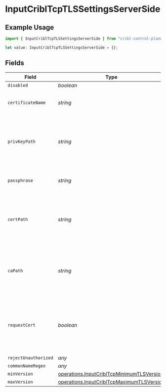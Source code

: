 # InputCriblTcpTLSSettingsServerSide

## Example Usage

```typescript
import { InputCriblTcpTLSSettingsServerSide } from "cribl-control-plane/models/operations";

let value: InputCriblTcpTLSSettingsServerSide = {};
```

## Fields

| Field                                                                                                  | Type                                                                                                   | Required                                                                                               | Description                                                                                            |
| ------------------------------------------------------------------------------------------------------ | ------------------------------------------------------------------------------------------------------ | ------------------------------------------------------------------------------------------------------ | ------------------------------------------------------------------------------------------------------ |
| `disabled`                                                                                             | *boolean*                                                                                              | :heavy_minus_sign:                                                                                     | N/A                                                                                                    |
| `certificateName`                                                                                      | *string*                                                                                               | :heavy_minus_sign:                                                                                     | The name of the predefined certificate                                                                 |
| `privKeyPath`                                                                                          | *string*                                                                                               | :heavy_minus_sign:                                                                                     | Path on server containing the private key to use. PEM format. Can reference $ENV_VARS.                 |
| `passphrase`                                                                                           | *string*                                                                                               | :heavy_minus_sign:                                                                                     | Passphrase to use to decrypt private key                                                               |
| `certPath`                                                                                             | *string*                                                                                               | :heavy_minus_sign:                                                                                     | Path on server containing certificates to use. PEM format. Can reference $ENV_VARS.                    |
| `caPath`                                                                                               | *string*                                                                                               | :heavy_minus_sign:                                                                                     | Path on server containing CA certificates to use. PEM format. Can reference $ENV_VARS.                 |
| `requestCert`                                                                                          | *boolean*                                                                                              | :heavy_minus_sign:                                                                                     | Require clients to present their certificates. Used to perform client authentication using SSL certs.  |
| `rejectUnauthorized`                                                                                   | *any*                                                                                                  | :heavy_minus_sign:                                                                                     | N/A                                                                                                    |
| `commonNameRegex`                                                                                      | *any*                                                                                                  | :heavy_minus_sign:                                                                                     | N/A                                                                                                    |
| `minVersion`                                                                                           | [operations.InputCriblTcpMinimumTLSVersion](../../models/operations/inputcribltcpminimumtlsversion.md) | :heavy_minus_sign:                                                                                     | N/A                                                                                                    |
| `maxVersion`                                                                                           | [operations.InputCriblTcpMaximumTLSVersion](../../models/operations/inputcribltcpmaximumtlsversion.md) | :heavy_minus_sign:                                                                                     | N/A                                                                                                    |